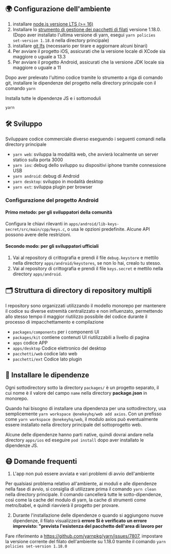 
## 🌍 Configurazione dell'ambiente

1. installare [node.js versione LTS (>= 16)](https://nodejs.org/en/)
2. Installare lo [strumento di gestione dei pacchetti di filati](https://yarnpkg.com/) versione 1.18.0. (Dopo aver installato l'ultima versione di yarn, esegui `yarn policies set-version 1.18.0` nella directory principale)
3. installare [git lfs](https://git-lfs.github.com/) (necessario per tirare e aggiornare alcuni binari)
4. Per avviare il progetto iOS, assicurati che la versione locale di XCode sia maggiore o uguale a 13.3
5. Per avviare il progetto Android, assicurati che la versione JDK locale sia maggiore o uguale a 11

Dopo aver prelevato l'ultimo codice tramite lo strumento a riga di comando git, installare le dipendenze del progetto nella directory principale con il comando ``yarn``

Installa tutte le dipendenze JS e i sottomoduli

```
yarn
```

## 🛠 Sviluppo

Sviluppare codice commerciale diverso eseguendo i seguenti comandi nella directory principale

- `yarn web`: sviluppa la modalità web, che avvierà localmente un server statico sulla porta 3000
- `yarn ios`: debug dello sviluppo su dispositivi iphone tramite connessione USB
- `yarn android`: debug di Android
- `yarn desktop`: sviluppo in modalità desktop
- `yarn ext`: sviluppa plugin per browser

### Configurazione del progetto Android

#### Primo metodo: per gli sviluppatori della comunità

Configura le chiavi rilevanti in `apps/android/lib-keys-secret/src/main/cpp/keys.c`, o usa le opzioni predefinite. Alcune API possono avere delle restrizioni.

#### Secondo modo: per gli sviluppatori ufficiali

1. Vai al repository di crittografia e prendi il file `debug.keystore` e mettilo nella directory `apps/android/keystores`, se non lo hai, crealo tu stesso.
2. Vai al repository di crittografia e prendi il file `keys.secret` e mettilo nella directory `apps/android`.

## 🗂 Struttura di directory di repository multipli

I repository sono organizzati utilizzando il modello monorepo per mantenere il codice su diverse estremità centralizzato e non influenzato, permettendo allo stesso tempo il maggior riutilizzo possibile del codice durante il processo di impacchettamento e compilazione

- `packages/components` per i componenti UI
- `packages/kit` contiene contenuti UI riutilizzabili a livello di pagina
- `apps` codice APP
- `apps/desktop` Codice elettronico del desktop
- `pacchetti/web` codice lato web
- `pacchetti/ext` Codice lato plugin

## 🧲 Installare le dipendenze

Ogni sottodirectory sotto la directory `packages/` è un progetto separato, il cui nome è il valore del campo `name` nella directory **package.json** in monorepo.

Quando hai bisogno di installare una dipendenza per una sottodirectory, usa semplicemente `yarn workspace @onekeyhq/web add axios`. Con un prefisso come `yarn workspace @onekeyhq/web`, il modulo axios può eventualmente essere installato nella directory principale del sottoprogetto web.

Alcune delle dipendenze hanno parti native, quindi dovrai andare nella directory `apps/ios` ed eseguire `pod install` dopo aver installato le dipendenze JS.

## 😷 Domande frequenti

1. L'app non può essere avviata e vari problemi di avvio dell'ambiente

Per qualsiasi problema relativo all'ambiente, ai moduli e alle dipendenze nella fase di avvio, si consiglia di utilizzare prima il comando `yarn clean` nella directory principale. Il comando cancellerà tutte le sotto-dipendenze, così come la cache del modulo di yarn, la cache di strumenti come metro/babel, e quindi riavvierà il progetto per provare.

2. Durante l'installazione delle dipendenze o quando si aggiungono nuove dipendenze, il filato visualizzerà **errore Si è verificato un errore imprevisto: "prevista l'esistenza del pacchetto dell'area di lavoro per**

Fare riferimento a https://github.com/yarnpkg/yarn/issues/7807, impostare la versione corrente del filato dell'ambiente su 1.18.0 tramite il comando `yarn policies set-version 1.18.0`
